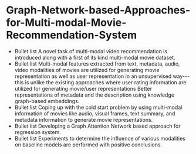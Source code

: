 # Graph-Network-based-Approaches-for-Multi-modal-Movie-Recommendation-System
- Bullet list
  A novel task of multi-modal video recommendation is introduced along with a first of its kind multi-modal movie dataset.
- Bullet list
Multi-modal features extracted from text, metadata, audio, video modalities of movies are utilized  for generating movie representation as well as user representation in an unsupervised way---this is unlike the existing approaches where user rating information are utilized for generating movie/user representations
Better representations of metadata and the description using knowledge graph-based embeddings.
- Bullet list
Coping up with the cold start problem by using multi-modal information of movies like audio, visual frames, text summary, and metadata information to generate movie representations.
- Bullet list
Developing a Graph Attention Network based approach for regression system.
- Bullet list
Experiments to determine the influence of various modalities on baseline models are performed with positive conclusions.
